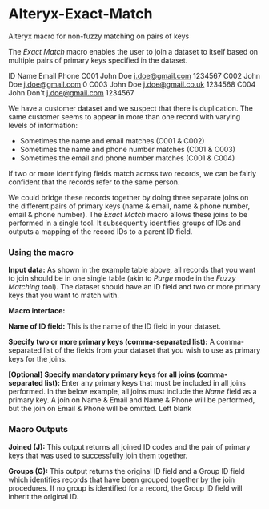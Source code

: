 # Alteryx-Exact-Match
 Alteryx macro for non-fuzzy matching on pairs of keys

The *Exact Match* macro enables the user to join a dataset to itself based on multiple pairs of primary keys specified in the dataset.

ID	   Name	       Email	             Phone
C001	 John Doe	   j.doe@gmail.com	   1234567
C002	 John Doe	   j.doe@gmail.com	   0
C003	 John Doe	   j.doe@gmail.co.uk	 1234568
C004	 John Don't	 j.doe@gmail.com	   1234567


We have a customer dataset and we suspect that there is duplication. The same customer seems to appear in more than one record with varying levels of information:

- Sometimes the name and email matches (C001 & C002)
- Sometimes the name and phone number matches (C001 & C003)
- Sometimes the email and phone number matches (C001 & C004)

If two or more identifying fields match across two records, we can be fairly confident that the records refer to the same person.


We could bridge these records together by doing three separate joins on the different pairs of primary keys (name & email, name & phone number, email & phone number). The *Exact Match* macro allows these joins to be performed in a single tool. It subsequently identifies groups of IDs and outputs a mapping of the record IDs to a parent ID field.

### Using the macro

**Input data:** As shown in the example table above, all records that you want to join should be in one single table (akin to *Purge* mode in the *Fuzzy Matching* tool). The dataset should have an ID field and two or more primary keys that you want to match with.

**Macro interface:**

**Name of ID field:** This is the name of the ID field in your dataset.

**Specify two or more primary keys (comma-separated list):** A comma-separated list of the fields from your dataset that you wish to use as primary keys for the joins.

**[Optional] Specify mandatory primary keys for all joins (comma-separated list):** Enter any primary keys that must be included in all joins performed. In the below example, all joins must include the *Name* field as a primary key. A join on Name & Email and Name & Phone will be performed, but the join on Email & Phone will be omitted. Left blank

### Macro Outputs

**Joined (J):** This output returns all joined ID codes and the pair of primary keys that was used to successfully join them together. 

**Groups (G):** This output returns the original ID field and a Group ID field which identifies records that have been grouped together by the join procedures. If no group is identified for a record, the Group ID field will inherit the original ID.
